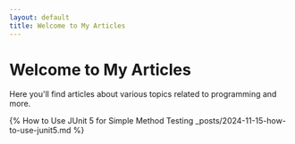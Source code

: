 ```yaml
---
layout: default
title: Welcome to My Articles
---
```


# Welcome to My Articles

Here you'll find articles about various topics related to programming and more.

{% How to Use JUnit 5 for Simple Method Testing _posts/2024-11-15-how-to-use-junit5.md %}
